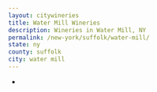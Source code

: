 ```yaml
---
layout: citywineries
title: Water Mill Wineries
description: Wineries in Water Mill, NY
permalink: /new-york/suffolk/water-mill/
state: ny
county: suffolk
city: water mill
---
```

-
